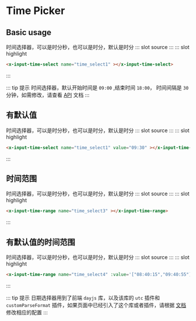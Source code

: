# Time Picker

## Basic usage

<demo-block>
时间选择器，可以是时分秒，也可以是时分，默认是时分
::: slot source
<el-time-select v-model="time_select1">
</el-time-select>
:::
::: slot highlight

``` html
<x-input-time-select name="time_select1" ></x-input-time-select>
```
:::
</demo-block>

::: tip 提示
时间选择器，默认开始时间是 `09:00` ,结束时间 `18:00`， 时间间隔是 `30` 分钟，如需修改，请查看 [API](/en/api.html#time-picker) 文档
:::

## 有默认值

<demo-block>
时间选择器，可以是时分秒，也可以是时分，默认是时分
::: slot source
<el-time-select v-model="time_select2">
</el-time-select>
:::
::: slot highlight

``` html
<x-input-time-select name="time_select1" value="09:30" ></x-input-time-select>
```
:::
</demo-block>

## 时间范围

<demo-block>
时间选择器，可以是时分秒，也可以是时分，默认是时分
::: slot source
<el-time-picker v-model="time_select3" is-range>
</el-time-picker>
:::
::: slot highlight

``` html
<x-input-time-range name="time_select3" ></x-input-time-range>
```
:::
</demo-block>

## 有默认值的时间范围

<demo-block>
时间选择器，可以是时分秒，也可以是时分，默认是时分
::: slot source
<el-time-picker v-model="time_select4" is-range>
</el-time-picker>
:::
::: slot highlight

``` html
<x-input-time-range name="time_select4" :value='["08:40:15","09:40:55"]'></x-input-time-range>
```
:::
</demo-block>

::: tip 提示
日期选择器用到了前端 `dayjs` 库，以及该库的 `utc` 插件和 `customParseFormat` 插件，如果页面中已经引入了这个库或者插件，请根据 [文档](/guide/getting-started.html#自定义配置) 修改相应的配置
:::

<script>
export default {
    data(){
        return {
            time_select1:'',
            time_select2:"09:30",
            time_select3:[new Date(), new Date()],
            time_select4:[new Date(2016, 9, 10, 8, 40, 15), new Date(2016, 9, 10, 9, 40, 55)],
            slider2:80,
        };
    }
};
</script>